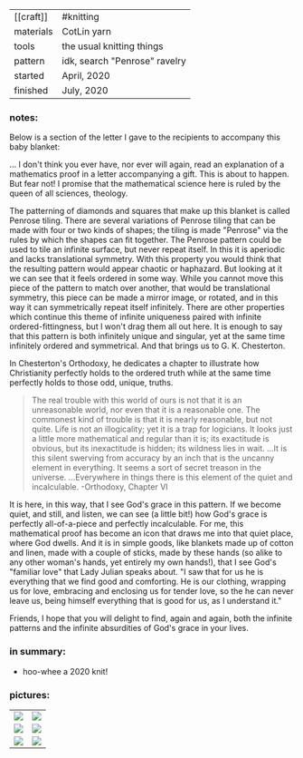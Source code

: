 |||
|-|-| 
|[[craft]]| #knitting
|materials| CotLin yarn
|tools| the usual knitting things 
|pattern| idk, search "Penrose" ravelry
|started| April, 2020
|finished| July, 2020

### notes:

Below is a section of the letter I gave to the recipients to accompany this baby blanket:

...
I don't think you ever have, nor ever will again, read an explanation of a mathematics proof in a letter accompanying a gift. This is about to happen. But fear not! I promise that the mathematical science here is ruled by the queen of all sciences, theology.

The patterning of diamonds and squares that make up this blanket is called Penrose tiling. There are several variations of Penrose tiling that can be made with four or two kinds of shapes; the tiling is made "Penrose" via the rules by which the shapes can fit together. The Penrose pattern could be used to tile an infinite surface, but never repeat itself. In this it is aperiodic and lacks translational symmetry. With this property you would think that the resulting pattern would appear chaotic or haphazard. But looking at it we can see that it feels ordered in some way. While you cannot move this piece of the pattern to match over another, that would be translational symmetry, this piece can be made a mirror image, or rotated, and in this way it can symmetrically repeat itself infinitely. There are other properties which continue this theme of infinite uniqueness paired with infinite ordered-fittingness, but I won't drag them all out here. It is enough to say that this pattern is both infinitely unique and singular, yet at the same time infinitely ordered and symmetrical. And that brings us to G. K. Chesterton.

In Chesterton's Orthodoxy, he dedicates a chapter to illustrate how Christianity perfectly holds to the ordered truth while at the same time perfectly holds to those odd, unique, truths.

>The real trouble with this world of ours is not that it is an unreasonable world, nor even that it is a reasonable one. The commonest kind of trouble is that it is nearly reasonable, but not quite. Life is not an illogicality; yet it is a trap for logicians. It looks just a little more mathematical and regular than it is; its exactitude is obvious, but its inexactitude is hidden; its wildness lies in wait. ...It is this silent swerving from accuracy by an inch that is the uncanny element in everything. It seems a sort of secret treason in the universe. ...Everywhere in things there is this element of the quiet and incalculable.
 -Orthodoxy, Chapter VI

It is here, in this way, that I see God's grace in this pattern. If we become quiet, and still, and listen, we can see (a little bit!) how God's grace is perfectly all-of-a-piece and perfectly incalculable. For me, this mathematical proof has become an icon that draws me into that quiet place, where God dwells. And it is in simple goods, like blankets made up of cotton and linen, made with a couple of sticks, made by these hands (so alike to any other woman's hands, yet entirely my own hands!), that I see God's "familiar love" that Lady Julian speaks about. "I saw that for us he is everything that we find good and comforting. He is our clothing, wrapping us for love, embracing and enclosing us for tender love, so the he can never leave us, being himself everything that is good for us, as I understand it."

Friends, I hope that you will delight to find, again and again, both the infinite patterns and the infinite absurdities of God's grace in your lives.

### in summary:

* hoo-whee a 2020 knit! 

### pictures:

<table>
	<tr>
		<td><img src="{{ site.baseurl }}\assets\penrose tile blanket\pt 1.jpg"/></td>
		<td><img src="{{ site.baseurl }}\assets\penrose tile blanket\pt 2.jpg"/></td>
	</tr>
	<tr>
		<td><img src="{{ site.baseurl }}\assets\penrose tile blanket\pt 3.jpg"/></td>
		<td><img src="{{ site.baseurl }}\assets\penrose tile blanket\pt 4.jpg"/></td>
	</tr>
	<tr>
		<td><img src="{{ site.baseurl }}\assets\penrose tile blanket\pt 5.jpg"/></td>
		<td><img src="{{ site.baseurl }}\assets\penrose tile blanket\pt 6.jpg"/></td>
	</tr>
</table>